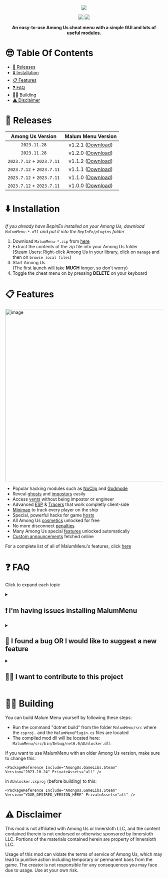 
<p align="center">
  <img src="./logo.png">
</p>


<p align="center">
  <img src="https://img.shields.io/badge/Made%20with-C%23-1f425f.svg?style=plastic&logo=csharp&color=000000&labelColor=A200FF">
  <img src="https://img.shields.io/badge/License-GPL%20v3-yellow.svg?style=plastic&logo=GNU">
</p>

<p align="center">
<b>An easy-to-use Among Us cheat menu with a simple GUI and lots of useful modules. </b>


# 😎 Table Of Contents
- [🎁 Releases](#-releases)
- [⬇️ Installation](#️-installation)
- [📋 Features](#-features)
- [❓ FAQ](#-faq)
- [👷‍♂️ Building](#-building)
- [⚠️ Disclaimer](#️-disclaimer)

# 🎁 Releases
| Among Us Version | Malum Menu Version |
|:-:|:-:|
| `2023.11.28` | v1.2.1 ([Download](https://github.com/scp222thj/MalumMenu/releases/download/v1.2.1/MalumMenu-1.2.1.zip)) |
| `2023.11.28` | v1.2.0 ([Download](https://github.com/scp222thj/MalumMenu/releases/download/v1.2.0/MalumMenu-1.2.0.zip)) |
| `2023.7.12` + `2023.7.11` | v1.1.2 ([Download](https://github.com/scp222thj/MalumMenu/releases/download/v1.1.2/MalumMenu-1.1.2.zip)) |
| `2023.7.12` + `2023.7.11` | v1.1.1 ([Download](https://github.com/scp222thj/MalumMenu/releases/download/v1.1.1/MalumMenu-1.1.1.zip)) |
| `2023.7.12` + `2023.7.11` | v1.1.0 ([Download](https://github.com/scp222thj/MalumMenu/releases/download/v1.1.0/MalumMenu-1.1.0.zip)) |
| `2023.7.12` + `2023.7.11` | v1.0.0 ([Download](https://github.com/scp222thj/MalumMenu/releases/download/v1.0.0/MalumMenu-1.0.0.zip)) |


# ⬇️ Installation

*If you already have BepInEx installed on your Among Us, download `MalumMenu-*.dll` and put it into the `BepInEx/plugins` folder*

1. Download `MalumMenu-*.zip` from [here](https://github.com/scp222thj/MalumMenu/releases/latest)
2. Extract the contents of the zip file into your Among Us folder \
(Steam Users: Right-click Among Us in your library, click on `manage` and then on `browse local files`)
3. Start Among Us \
(The first launch will take **MUCH** longer, so don't worry)
4. Toggle the cheat menu on by pressing **DELETE** on your keyboard

# 📋 Features

<img width="550" alt="image" src="https://cdn.discordapp.com/attachments/1097928762324168744/1133767845558362202/image.png">

- Popular hacking modules such as [NoClip](https://github.com/scp222thj/MalumMenu/blob/main/FEATURES.md#noclip) and [Godmode](https://github.com/scp222thj/MalumMenu/blob/main/FEATURES.md#godmode)
- Reveal [ghosts](https://github.com/scp222thj/MalumMenu/blob/main/FEATURES.md#seeghosts) and [impostors](https://github.com/scp222thj/MalumMenu/blob/main/FEATURES.md#seeroles) easily
- Access [vents](https://github.com/scp222thj/MalumMenu/blob/main/FEATURES.md#usevents) without being impostor or engineer
- Advanced [ESP](https://github.com/scp222thj/MalumMenu/blob/main/FEATURES.md#esp) & [Tracers](https://github.com/scp222thj/MalumMenu/blob/main/FEATURES.md#tracers) that work completly client-side
- [Minimap](https://github.com/scp222thj/MalumMenu/blob/main/FEATURES.md#minimap) to track every player on the ship
- Special, powerful hacks for game [hosts](https://github.com/scp222thj/MalumMenu/blob/main/FEATURES.md#host-only)
- All Among Us [cosmetics](https://github.com/scp222thj/MalumMenu/blob/main/FEATURES.md#freecosmetics) unlocked for free
- No more disconnect [penalties](https://github.com/scp222thj/MalumMenu/blob/main/FEATURES.md#avoidpenalties)
- Many Among Us special [features](https://github.com/scp222thj/MalumMenu/blob/main/FEATURES.md#unlockfeatures) unlocked automatically
- [Custom announcements](https://github.com/scp222thj/MalumMenu/blob/main/FEATURES.md#malumnews) fetched online

For a complete list of all of MalumMenu's features, click [here](https://github.com/scp222thj/MalumMenu/blob/main/FEATURES.md)

# ❓ FAQ
Click to expand each topic
<details>
  <summary><h2>❗ I'm having issues installing MalumMenu</h2></summary>

First of all, make sure you are running the most recent version of Among Us (`2023.11.28`) with the most recent version of MalumMenu (`v1.2.1`)

Also, check if your platform is officially supported:

- ✅ Steam
- ✅ Itch.io
- ✅ Epic Games Launcher
- ❌ Microsoft Store
- ❌ Cracked
- ❌ iOS App Store & Google Play
- ❌ PS & Switch & Xbox

Make sure you followed the installation guide precisely. This is what your `Among Us` folder should look like after a successful installation:

<img src="https://cdn.discordapp.com/attachments/1097928762324168744/1189514291993387098/image.png" alt="drawing" width="550"/>

After installing MalumMenu for the first time, it will take **MUCH** longer than usual for the game to load. This is completly normal and expected behaviour, so don't be alarmed if you have to wait a while.

If you are still having issues, feel free to open a new Github issue [here](https://github.com/scp222thj/MalumMenu/issues/new), or you can ask for help in our Discord server: [discord.gg/YYcYf88jAb](https://discord.gg/YYcYf88jAb)
</details>

<details>
  <summary><h2>👾 I found a bug OR I would like to suggest a new feature</h2></summary>

To let me know, you can open a new Github issue [here](https://github.com/scp222thj/MalumMenu/issues/new), or you can discuss it on our Discord server: [discord.gg/YYcYf88jAb](https://discord.gg/YYcYf88jAb)

If you want, you can also contribute to the project and implement the change yourself by making a pull request. All contributions are welcome!
</details>

<details>
  <summary><h2>👨‍💻 I want to contribute to this project</h2></summary>
  
To get started, I suggest you first learn about the basics of C# and Unity, since that's what Among Us is written in. There are plenty of tutorials out there to help you with that.

You should also learn about Github forking and pull requests, since you will need to use those to make any contributions to the project. [Here](https://docs.github.com/en/get-started/exploring-projects-on-github/contributing-to-a-project) is the official documentation on the topic.

Then, I suggest you learn about Among Us modding in general. In this project, I use BepInEx and Harmony to patch the game, so I suggest you take a look at [this](https://docs.reactor.gg) great guide to learn how to work with those. 

Here are some other useful resources:

- The Reactor discord server: [here](https://reactor.gg/discord)
    - A great community of Among Us modders where you can ask questions and get help
    - Here you can also find the most recent decompiled Among Us assemblies (the DLL files in `#resources` channel). I suggest using [dnSpy](github.com/dnSpy/dnSpy/releases/latest) to go through these.
- [AUWiki](https://auwiki.duikbo.at/) by Duikboot, documenting the internal workings of Among Us
- [BepInEx](https://builds.bepinex.dev/projects/bepinex_be), a modding framework for Unity games that is required for Among Us Mods.
</details>


# 👷‍♂️ Building
You can build Malum Menu yourself by following these steps:
- Run the command "dotnet build" from the folder `MalumMenu/src` where the `csproj.` and the `MalumMenuPlugin.cs` files are located
- The compiled mod dll will be located here: `MalumMenu/src/bin/Debug/net6.0/AUnlocker.dll`

If you want to use MalumMenu with an older Among Us version, make sure to change this: 
```
<PackageReference Include="AmongUs.GameLibs.Steam" Version="2023.10.24" PrivateAssets="all" />
``` 
in `AUnlocker.csproj` (before building) to this: 
```
<PackageReference Include="AmongUs.GameLibs.Steam" Version="YOUR_DESIRED_VERSION_HERE" PrivateAssets="all" />
```

# ⚠️ Disclaimer

This mod is not affiliated with Among Us or Innersloth LLC, and the content contained therein is not endorsed or otherwise sponsored by Innersloth LLC. Portions of the materials contained herein are property of Innersloth LLC. 

Usage of this mod can violate the terms of service of Among Us, which may lead to punitive action including temporary or permanent bans from the game. The creator is not responsible for any consequences you may face due to usage. Use at your own risk.
